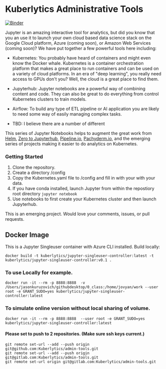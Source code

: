 
# Kuberlytics Administrative Tools
[![Binder](http://mybinder.org/badge.svg)](http://beta.mybinder.org/v2/gh/kuberlytics/admin-tools/master)



Jupyter is an amazing interactive tool for analytics, but did you know that you an use it to launch your own cloud based data science stack on the Google Cloud platform, Azure (coming soon), or Amazon Web Services (coming soon)? We have put together a few powerful tools here including:

- Kubernetes: You probably have heard of containers and might even know the Docker whale. Kubernetes is a container orchestration platform that makes a great place to run containers and can be used on a variety of cloud platforms. In an era of "deep learning", you really need access to GPUs don't you? Well, the cloud is a great place to find them.

- Jupyterhub: Jupyter notebooks are a powerful way of combining content and code. They can also be great to do everything from control Kubernetes clusters to train models.

- Airflow: To build any type of ETL pipeline  or AI application you are likely to need some way of easily managing complex tasks.

- TBD:  I believe there are a number of different

This series of Jupyter Notebooks helps to augment the great work from [Helm](https://helm.sh), [Zero to Jupyterhub](https://zero-to-jupyterhub-with-kubernetes.readthedocs.io/en/latest/), [Pipeline.io](http://pipeline.io), [Pachyderm.io](pachyderm.io), and the emerging series of projects making it easier to do analytics on Kubernetes.

### Getting Started
1. Clone the repository.
2. Create a directory /config
2. Copy the Kubernetes.yaml file to /config and fill in with your with your data.
3. If you have conda installed, launch Jupyter from within the repostiory root directory
   `jupyter notebook`
4. Use notebooks to first create your Kubernetes cluster and then launch Jupyterhub.

This is an emerging project. Would love your comments, issues, or pull requests.

## Docker Image

This is a Jupyter Singleuser container with Azure CLI installed.
Build locally:
```
docker build -t kuberlytics/jupyter-singleuser-controller:latest -t kuberlytics/jupyter-singleuser-controller:v0.1 .
```
### To use Locally for example.
```
docker run -it --rm -p 8888:8888  -v /Users/jasonkuruzovich/githubdesktop/0_class:/home/jovyan/work --user root -e GRANT_SUDO=yes kuberlytics/jupyter-singleuser-controller:latest
```
### To simulate online version without local sharing of volume.
```
docker run -it --rm -p 8888:8888  --user root -e GRANT_SUDO=yes kuberlytics/jupyter-singleuser-controller:latest
```


#### Please set to push to 2 repositories. (Make sure ssh keys current.)
```
git remote set-url --add --push origin git@github.com:Kuberlytics/admin-tools.git
git remote set-url --add --push origin git@gitlab.com:Kuberlytics/admin-tools.git
git remote set-url origin git@gitlab.com:Kuberlytics/admin-tools.git
```
